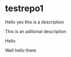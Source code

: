 # testrepo1
Hello yes this is a description

This is an aditional description

Hello

Well hello there
